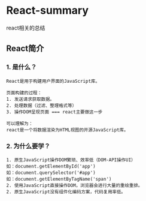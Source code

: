 # React-summary
react相关的总结

## React简介
### 1. 是什么？
```
React是用于构建用户界面的JavaScript库。

页面构建的过程：
1. 发送请求获取数据。
2. 处理数据（过滤、整理格式等）
3. 操作DOM呈现页面 === react主要做这一步

可以理解为：
react是一个将数据渲染为HTML视图的开源JavaScript库。
```
### 2. 为什么要学？
```
1. 原生JavaScript操作DOM繁琐、效率低（DOM-API操作UI）
如：document.getElementById('app')
如：document.querySelector('#app')
如：document.getElementByTagName('span')
2. 使用JavaScript直接操作DOM，浏览器会进行大量的重绘重排。
2. 原生JavaScript没有组件化编码方案，代码复用率低。
```

